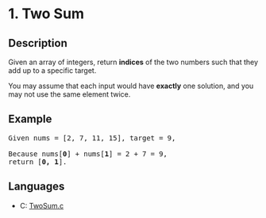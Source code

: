 # 1. Two Sum


## Description

Given an array of integers, return **indices** of the two numbers such that they add up to a specific target.

You may assume that each input would have **exactly** one solution, and you may not use the same element twice.

## Example

<pre>
Given nums = [2, 7, 11, 15], target = 9,

Because nums[<b>0</b>] + nums[<b>1</b>] = 2 + 7 = 9,
return [<b>0, 1</b>].
</pre>

## Languages
- C: [TwoSum.c](TwoSum.c)
